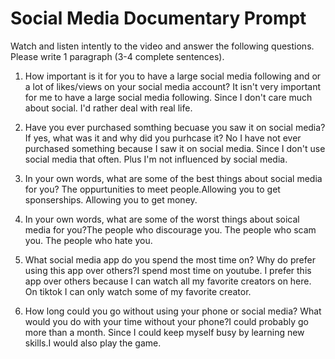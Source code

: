 # Social Media Documentary Prompt

Watch and listen intently to the video and answer the following questions.
Please write 1 paragraph (3-4 complete sentences). 

1. How important is it for you to have a large social media following and or a lot of likes/views on your social media account? It isn't very important for me to have a large social media following. Since I don't care much about social. I'd rather deal with real life.

2. Have you ever purchased somthing becuase you saw it on social media? If yes, what was it and why
did you purhcase it? No I have not ever purchased something because I saw it on social media. Since I don't use social media that often. Plus I'm not influenced by social media.

3. In your own words, what are some of the best things about social media for you? The oppurtunities to meet people.Allowing you to get sponserships. Allowing you to get money.

4. In your own words, what are some of the worst things about soical media for you?The people who discourage you. The people who scam you. The people who hate you.

5. What social media app do you spend the most time on? Why do prefer using this app over others?I spend most time on youtube. I prefer this app over others because I can watch all my favorite creators on here. On tiktok I can only watch some of my favorite creator.

6. How long could you go without using your phone or social media? What would you do with your time
without your phone?I could probably go more than a month. Since I could keep myself busy by learning new skills.I would also play the game.